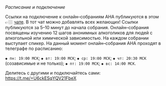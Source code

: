 *Расписание и подключение*

Ссылки на подключение к онлайн–собраниям АНА публикуются в этом 👉🏼 [чате](https://t.me/+U6ckESqYQV21FbeX). В тот чат можно добавлять всех желающих! Ссылки публикуются за 5–10 минут до начала собрания. Онлайн–собрания посвящены изучению 12 шагов анонимных алкоголиков для людей с алкогольной или химической зависимостью. На каждом собрании выступает спикер. На данный момент онлайн–собрания АНА проходят в телеграфе по расписанию:

 `◆ пн: 19:00 МСК`;
 `◆ вт: 19:00 МСК`;
 `◆ ср: 19:00 МСК`;
 `◆ чт: 20:30 МСК` (созависимые и не только);
 `◆ пт: 19:00 МСК`;
 `◆ вс: 14:00 МСК`.

Делитесь с другими и подключайтесь сами: https://t.me/+U6ckESqYQV21FbeX
